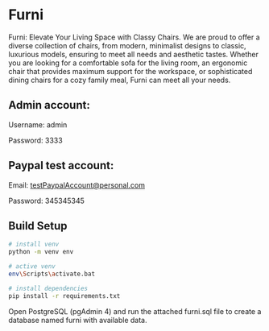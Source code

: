 # Furni

Furni: Elevate Your Living Space with Classy Chairs. We are proud to offer a diverse collection of chairs, from modern, minimalist designs to classic, luxurious models, ensuring to meet all needs and aesthetic tastes. Whether you are looking for a comfortable sofa for the living room, an ergonomic chair that provides maximum support for the workspace, or sophisticated dining chairs for a cozy family meal, Furni can meet all your needs.

## Admin account:

Username: admin

Password: 3333

## Paypal test account:

Email: testPaypalAccount@personal.com

Password: 345345345

## Build Setup

```bash
# install venv
python -m venv env

# active venv
env\Scripts\activate.bat

# install dependencies
pip install -r requirements.txt
```

Open PostgreSQL (pgAdmin 4) and run the attached furni.sql file to create a database named furni with available data.
